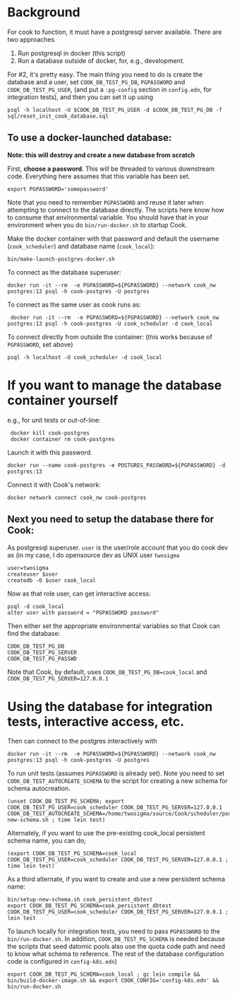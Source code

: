 
# Background

For cook to function, it must have a postgresql server available. There are two approaches

1. Run postgresql in docker (this script)
2. Run a database outside of docker, for, e.g., development.

For #2, it's pretty easy. The main thing you need to do is create the database and a user, set `COOK_DB_TEST_PG_DB`, `PGPASSWORD` and `COOK_DB_TEST_PG_USER`, (and put a `:pg-config` section in `config.edn`, for integration tests), and then you can set it up using

    psql -h localhost -U $COOK_DB_TEST_PG_USER -d $COOK_DB_TEST_PG_DB -f sql/reset_init_cook_database.sql

##  To use a docker-launched database:

**Note: this will destroy and create a new database from scratch**

First, **choose a password**. This will be threaded to various downstream code. Everything here assumes that this variable has been set.

    export PGPASSWORD='somepassword'

Note that you need to remember `PGPASSWORD` and reuse it later when attempting to connect to the 
database directly. The scripts here know how to consume that environmental variable. 
You should have that in your environment when you do `bin/run-docker.sh` to startup Cook.

 Make the docker container with that password and default the username (`cook_scheduler`) and
 database name (`cook_local`):

    bin/make-launch-postgres-docker.sh

 To connect as the database superuser:

    docker run -it --rm  -e PGPASSWORD=${PGPASSWORD} --network cook_nw postgres:13 psql -h cook-postgres -U postgres

To connect as the same user as cook runs as:

     docker run -it --rm  -e PGPASSWORD=${PGPASSWORD} --network cook_nw postgres:13 psql -h cook-postgres -U cook_scheduler -d cook_local

To connect directly from outside the container: (this works because of `PGPASSWORD`, set above)

    psql -h localhost -U cook_scheduler -d cook_local

# If you want to manage the database container yourself
e.g., for unit tests or out-of-line:

     docker kill cook-postgres
     docker container rm cook-postgres

 Launch it with this password.

    docker run --name cook-postgres -e POSTGRES_PASSWORD=${PGPASSWORD} -d postgres:13

 Connect it with Cook's network:

    docker network connect cook_nw cook-postgres

## Next you need to setup the database there for Cook:

As postgresql superuser. `user` is the user/role account that you do cook dev as (in my case, I do opensource dev as UNIX user `twosigma`

    user=twosigma
    createuser $user
    createdb -O $user cook_local

Now as that role user, can get interactive access:

    psql -d cook_local
    alter user with password = "PGPASSWORD password"

Then either set the appropriate environmental variables so that Cook can find the database:

    COOK_DB_TEST_PG_DB
    COOK_DB_TEST_PG_SERVER
    COOK_DB_TEST_PG_PASSWD

Note that Cook, by default, uses `COOK_DB_TEST_PG_DB=cook_local` and `COOK_DB_TEST_PG_SERVER=127.0.0.1`

# Using the database for integration tests, interactive access, etc.

Then can connect to the postgres interactively with

    docker run -it --rm  -e PGPASSWORD=${PGPASSWORD} --network cook_nw postgres:13 psql -h cook-postgres -U postgres

To run unit tests (assumes `PGPASSWORD` is already set). Note you need to set `COOK_DB_TEST_AUTOCREATE_SCHEMA` to the script for creating a new schema for schema autocreation.

    (unset COOK_DB_TEST_PG_SCHEMA; export COOK_DB_TEST_PG_USER=cook_scheduler COOK_DB_TEST_PG_SERVER=127.0.0.1 COOK_DB_TEST_AUTOCREATE_SCHEMA=/home/twosigma/source/Cook/scheduler/postgresql/bin/setup-new-schema.sh ; time lein test)


Alternately, if you want to use the pre-existing cook_local persistent schema name, you can do;

    (export COOK_DB_TEST_PG_SCHEMA=cook_local COOK_DB_TEST_PG_USER=cook_scheduler COOK_DB_TEST_PG_SERVER=127.0.0.1 ; time lein test)

As a third alternate, if you want to create and use a new persistent schema name:

    bin/setup-new-schema.sh cook_persistent_dbtest
    export COOK_DB_TEST_PG_SCHEMA=cook_persistent_dbtest COOK_DB_TEST_PG_USER=cook_scheduler COOK_DB_TEST_PG_SERVER=127.0.0.1 ; lein test

To launch locally for integration tests, you need to pass `PGPASSWORD` to the `bin/run-docker.sh`. 
In addition, `COOK_DB_TEST_PG_SCHEMA` is needed because the scripts that seed datomic pools 
also use the quota code path and need to know what schema to reference. The rest of the 
database configuration code is configured in `config-k8s.edn`)

    export COOK_DB_TEST_PG_SCHEMA=cook_local ; gc lein compile && bin/build-docker-image.sh && export COOK_CONFIG='config-k8s.edn' && bin/run-docker.sh
